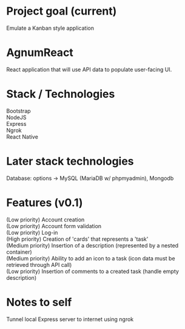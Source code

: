 # Project goal (current)
Emulate a Kanban style application 

# AgnumReact
React application that will use API data to populate user-facing UI.

# Stack / Technologies
Bootstrap<br/>
NodeJS<br/>
Express<br/>
Ngrok<br/>
React Native<br/>

# Later stack technologies
Database: options -> MySQL (MariaDB w/ phpmyadmin), Mongodb

# Features (v0.1)
(Low priority) Account creation<br/>
(Low priority) Account form validation<br/>
(Low priority) Log-in<br/>
(High priority) Creation of 'cards' that represents a 'task'<br/>
(Medium priority) Insertion of a description (represented by a nested container)<br/>
(Medium priority) Ability to add an icon to a task (icon data must be retrieved through API call)<br/>
(Low priority) Insertion of comments to a created task (handle empty description)<br/>

# Notes to self
Tunnel local Express server to internet using ngrok
